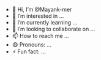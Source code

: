 - 👋 Hi, I’m @Mayank-mer
- 👀 I’m interested in ...
- 🌱 I’m currently learning ...
- 💞️ I’m looking to collaborate on ...
- 📫 How to reach me ...
- 😄 Pronouns: ...
- ⚡ Fun fact: ...

<!---
Mayank-mer/Mayank-mer is a ✨ special ✨ repository because its `README.md` (this file) appears on your GitHub profile.
You can click the Preview link to take a look at your changes.
--->
